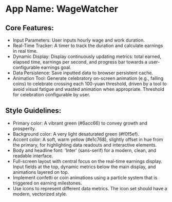# **App Name**: WageWatcher

## Core Features:

- Input Parameters: User inputs hourly wage and work duration.
- Real-Time Tracker: A timer to track the duration and calculate earnings in real time.
- Dynamic Display: Display continuously updating metrics: total earned, elapsed time, earnings per second, and progress bar towards a user-configurable earnings goal.
- Data Persistence: Save inputted data to browser persistent cache.
- Animation Tool: Generate celebratory on-screen animation (e.g., falling coins) to celebrate crossing each 100-yuan threshold, driven by a tool to avoid visual fatigue and wasted animation when appropriate. Threshold for celebration configurable by user.

## Style Guidelines:

- Primary color: A vibrant green (#6acc66) to convey growth and prosperity.
- Background color: A very light desaturated green (#f0f5ef).
- Accent color: A soft, warm yellow (#e1c768), slightly offset in hue from the primary, for highlighting data readouts and interactive elements.
- Body and headline font: 'Inter' (sans-serif) for a modern, clean, and readable interface.
- Full-screen layout with central focus on the real-time earnings display. Input fields at the top, dynamic metrics below the main display, and animations layered on top.
- Implement confetti or coin animations using a particle system that is triggered on earning milestones.
- Use icons to represent different data metrics. The icon set should have a modern, vectorized style.